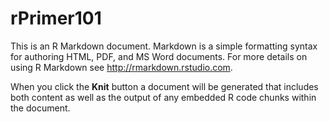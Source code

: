 # rPrimer101

This is an R Markdown document. Markdown is a simple formatting syntax for authoring HTML, PDF, and MS Word documents. 
For more details on using R Markdown see <http://rmarkdown.rstudio.com>.

When you click the **Knit** button a document will be generated that includes both content as well as the output of any embedded R code chunks within the document.

